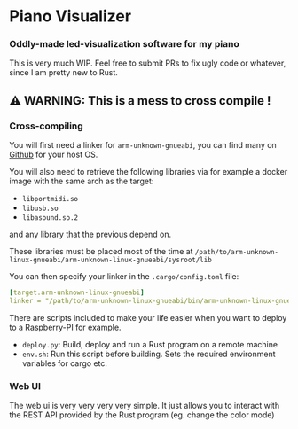 # Piano Visualizer
### Oddly-made led-visualization software for my piano

This is very much WIP. Feel free to submit PRs to fix ugly code or whatever, since I am pretty new to Rust.

## :warning: WARNING: This is a mess to cross compile !

### Cross-compiling

You will first need a linker for `arm-unknown-gnueabi`, you can find many on [Github](https://github.com/search?q=toolchain+arm) for your host OS.

You will also need to retrieve the following libraries via for example a docker image with the same arch as the target:

- `libportmidi.so`
- `libusb.so`
- `libasound.so.2`

and any library that the previous depend on.

These libraries must be placed most of the time at `/path/to/arm-unknown-linux-gnueabi/arm-unknown-linux-gnueabi/sysroot/lib`

You can then specify your linker in the `.cargo/config.toml` file:

```yaml
[target.arm-unknown-linux-gnueabi]
linker = "/path/to/arm-unknown-linux-gnueabi/bin/arm-unknown-linux-gnueabi-gcc"
```

There are scripts included to make your life easier when you want to deploy to a Raspberry-PI for example.

- `deploy.py`: Build, deploy and run a Rust program on a remote machine
- `env.sh`: Run this script before building. Sets the required environment variables for cargo etc.

### Web UI

The web ui is very very very very simple. It just allows you to interact with the REST API provided by the Rust program (eg. change the color mode)
